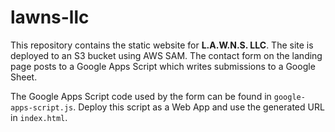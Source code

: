 # lawns-llc

This repository contains the static website for **L.A.W.N.S. LLC**. The site is deployed to an S3 bucket using AWS SAM. The contact form on the landing page posts to a Google Apps Script which writes submissions to a Google Sheet.

The Google Apps Script code used by the form can be found in `google-apps-script.js`. Deploy this script as a Web App and use the generated URL in `index.html`.
